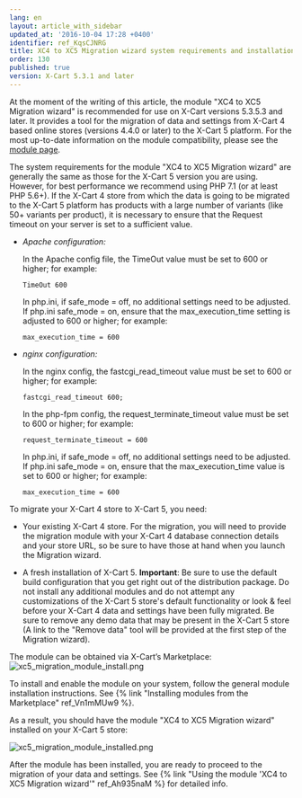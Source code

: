 ```yaml
---
lang: en
layout: article_with_sidebar
updated_at: '2016-10-04 17:28 +0400'
identifier: ref_KqsCJNRG
title: XC4 to XC5 Migration wizard system requirements and installation
order: 130
published: true
version: X-Cart 5.3.1 and later
---
```

At the moment of the writing of this article, the module "XC4 to XC5 Migration wizard" is recommended for use on X-Cart versions 5.3.5.3 and later. It provides a tool for the migration of data and settings from X-Cart 4 based online stores (versions 4.4.0 or later) to the X-Cart 5 platform. For the most up-to-date information on the module compatibility, please see the [module page](https://market.x-cart.com/addons/migration-wizard.html).

The system requirements for the module "XC4 to XC5 Migration wizard" are generally the same as those for the X-Cart 5 version you are using. However, for best performance we recommend using PHP 7.1 (or at least PHP 5.6+). 
If the X-Cart 4 store from which the data is going to be migrated to the X-Cart 5 platform has products with a large number of variants (like 50+ variants per product), it is necessary to ensure that the Request timeout on your server is set to a sufficient value.

   * _Apache configuration:_

     In the Apache config file, the TimeOut value must be set to 600 or higher; for example:
     
     ```TimeOut 600```

     In php.ini, if safe_mode = off, no additional settings need to be adjusted. If php.ini safe_mode = on, ensure that the max_execution_time setting is adjusted to 600 or higher; for example: 
     
     ```max_execution_time = 600```

   * _nginx configuration:_

     In the nginx config, the fastcgi_read_timeout value must be set to 600 or higher; for example: 
     
     ```fastcgi_read_timeout 600;```

     In the php-fpm config, the request_terminate_timeout value must be set to 600 or higher; for example:
     
     ```request_terminate_timeout = 600```

     In php.ini, if safe_mode = off, no additional settings need to be adjusted.  If php.ini safe_mode = on, ensure that the max_execution_time value is set to 600 or higher; for example: 
     
     ```max_execution_time = 600```


To migrate your X-Cart 4 store to X-Cart 5, you need:

   * Your existing X-Cart 4 store. For the migration, you will need to provide the migration module with your X-Cart 4 database connection details and your store URL, so be sure to have those at hand when you launch the Migration wizard.
   
   * A fresh installation of X-Cart 5. 
     **Important**: Be sure to use the default build configuration that you get right out of the distribution package. Do not install any additional modules and do not attempt any customizations of the X-Cart 5 store's default functionality or look & feel before your X-Cart 4 data and settings have been fully migrated. Be sure to remove any demo data that may be present in the X-Cart 5 store (A link to the "Remove data" tool will be provided at the first step of the Migration wizard).

The module can be obtained via X-Cart’s Marketplace:
![xc5_migration_module_install.png]({{site.baseurl}}/attachments/ref_KqsCJNRG/xc5_migration_module_install.png)

To install and enable the module on your system, follow the general module installation instructions. See {% link "Installing modules from the Marketplace" ref_Vn1mMUw9 %}.

As a result, you should have the module "XC4 to XC5 Migration wizard" installed on your X-Cart 5 store:

![xc5_migration_module_installed.png]({{site.baseurl}}/attachments/ref_KqsCJNRG/xc5_migration_module_installed.png)

After the module has been installed, you are ready to proceed to the migration of your data and settings. See {% link "Using the module 'XC4 to XC5 Migration wizard'" ref_Ah935naM %} for detailed info.

